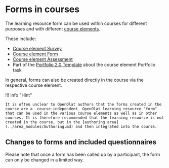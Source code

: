 # Forms in courses

The learning resource form can be used within courses for different purposes and with different [course elements](../learningresources/Course_Elements.md).

These include:

* [Course element Survey](../learningresources/Course_Element_Survey.md)
* [Course element Form](../learningresources/Course_Element_Form.md)
* [Course element Assessment](../learningresources/Course_Element_Assessment.md)
* Part of the [Portfolio 2.0 Template](Portfolio_template_Creation.md) about the course element Portfolio task

In general, forms can also be created directly in the course via the respective course element.

!!! info "Hint"

    It is often unclear to OpenOlat authors that the forms created in the course are a _course-independent_ OpenOlat learning resource "form" that can be used in the various course elements as well as in other courses. It is therefore recommended that the learning resource is not created in the course, but in the [authoring area](../area_modules/Authoring.md) and then integrated into the course.

## Changes to forms and included questionnaires

Please note that once a form has been called up by a participant, the form can only be changed in a limited way.
